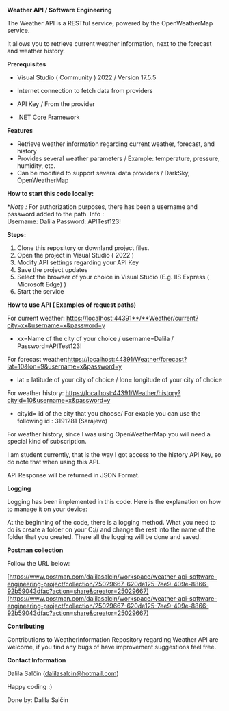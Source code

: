 **Weather API / Software Engineering** 

The Weather API is a RESTful service, powered by the OpenWeatherMap service. 

It allows you to retrieve current weather information, next to the forecast and weather history. 

**Prerequisites** 

- Visual Studio ( Community ) 2022 / Version 17.5.5 

- Internet connection to fetch data from providers 

- API Key / From the provider 

- .NET Core Framework 

**Features**  

- Retrieve weather information regarding current weather, forecast, and history
- Provides several weather parameters / Example: temperature, pressure, humidity, etc.
- Can be modified to support several data providers / DarkSky, OpenWeatherMap

**How to start this code locally:** 

**Note :* 
For authorization purposes, there has been a username and password added to the path. 
Info :  
Username: Dalila 
Password: APITest123! 

**Steps:** 

1. Clone this repository or downland project files.
2. Open the project in Visual Studio ( 2022 )
3. Modify API settings regarding your API Key
4. Save the project updates
5. Select the browser of your choice in Visual Studio (E.g. IIS Express ( Microsoft Edge) )
6. Start the service 

**How to use API ( Examples of request paths)**
 

For current weather:  [https://localhost:44391**/**Weather/current?city=xx&username=x&password=y](https://localhost:44391/) 

- xx=Name of the city of your choice / username=Dalila / Password=APITest123!

For forecast  weather:[https://localhost:44391/Weather/forecast?lat=10&lon=9&username=x&password=y](https://localhost:44391/)

- lat = latitude of your city of choice / lon= longitude of your city of choice

For weather history: [https://localhost:44391/Weather/history?cityid=10&username=x&password=y](https://localhost:44391/)

- cityid= id of the city that you choose/ For exaple you can use the following id : 3191281 (Sarajevo)

For weather history, since I was using OpenWeatherMap you will need a special kind of subscription. 

I am student currently, that is the way I got access to the history API Key, so do note that when using this API. 

API Response will be returned in JSON Format. 

**Logging** 

Logging has been implemented in this code. 
Here is the explanation on how to manage it on your device: 

At the beginning of the code, there is a logging method. What you need to do is create a folder on your C:// and change the rest into the name of the folder that you created. 
There all the logging will be done and saved. 

**Postman collection** 

Follow the URL below: 

[https://www.postman.com/dalilasalcin/workspace/weather-api-software-engineering-project/collection/25029667-620de125-7ee9-409e-8866-92b59043dfac?action=share&creator=25029667](https://www.postman.com/dalilasalcin/workspace/weather-api-software-engineering-project/collection/25029667-620de125-7ee9-409e-8866-92b59043dfac?action=share&creator=25029667)

**Contributing** 

Contributions to WeatherInformation Repository regarding Weather API are welcome, if you find any bugs of have improvement suggestions feel free. 

**Contact Information** 

Dalila Salčin (dalilasalcin@hotmail.com) 

Happy coding :) 

Done by:  Dalila Salčin
